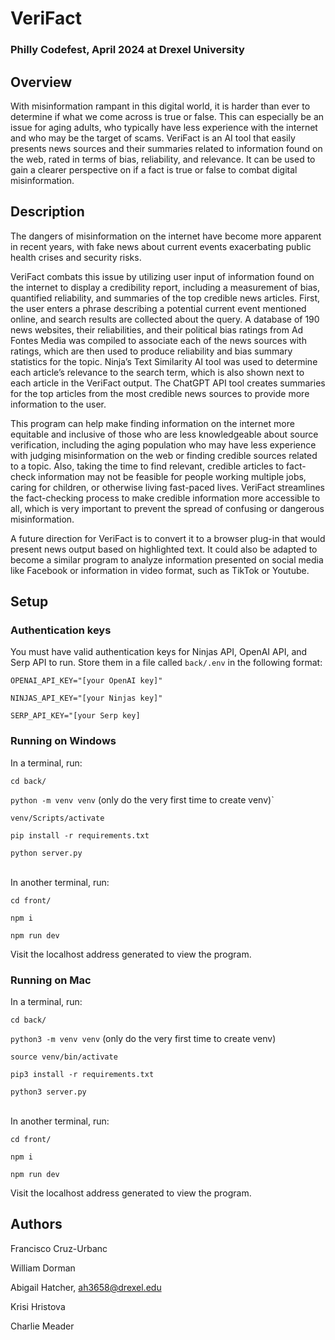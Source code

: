 # VeriFact

### Philly Codefest, April 2024 at Drexel University

## Overview
With misinformation rampant in this digital world, it is harder than ever to determine if what we come across is true or false. This can especially be an issue for aging adults, who typically have less experience with the internet and who may be the target of scams. VeriFact is an AI tool that easily presents news sources and their summaries related to information found on the web, rated in terms of bias, reliability, and relevance. It can be used to gain a clearer perspective on if a fact is true or false to combat digital misinformation. 

## Description

The dangers of misinformation on the internet have become more apparent in recent years, with fake news about current events exacerbating public health crises and security risks. 

VeriFact combats this issue by utilizing user input of information found on the internet to display a credibility report, including a measurement of bias, quantified reliability, and summaries of the top credible news articles. First, the user enters a phrase describing a potential current event mentioned online, and search results are collected about the query. A database of 190 news websites, their reliabilities, and their political bias ratings from Ad Fontes Media was compiled to associate each of the news sources with ratings, which are then used to produce reliability and bias summary statistics for the topic. Ninja’s Text Similarity AI tool was used to determine each article’s relevance to the search term, which is also shown next to each article in the VeriFact output. The ChatGPT API tool creates summaries for the top articles from the most credible news sources to provide more information to the user. 

This program can help make finding information on the internet more equitable and inclusive of those who are less knowledgeable about source verification, including the aging population who may have less experience with judging misinformation on the web or finding credible sources related to a topic. Also, taking the time to find relevant, credible articles to fact-check information may not be feasible for people working multiple jobs, caring for children, or otherwise living fast-paced lives. VeriFact streamlines the fact-checking process to make credible information more accessible to all, which is very important to prevent the spread of confusing or dangerous misinformation. 

A future direction for VeriFact is to convert it to a browser plug-in that would present news output based on highlighted text. It could also be adapted to become a similar program to analyze information presented on social media like Facebook or information in video format, such as TikTok or Youtube. 

## Setup

### Authentication keys

You must have valid authentication keys for Ninjas API, OpenAI API, and Serp API to run. Store them in a file called `back/.env` in the following format:

`OPENAI_API_KEY="[your OpenAI key]"`

`NINJAS_API_KEY="[your Ninjas key]"`

`SERP_API_KEY="[your Serp key]`

### Running on Windows

In a terminal, run:

`cd back/`

`python -m venv venv` (only do the very first time to create venv)`

`venv/Scripts/activate`

`pip install -r requirements.txt`

`python server.py` <br><br>

In another terminal, run:

`cd front/`

`npm i`

`npm run dev`

Visit the localhost address generated to view the program.

### Running on Mac

In a terminal, run:

`cd back/`

`python3 -m venv venv` (only do the very first time to create venv)

`source venv/bin/activate`

`pip3 install -r requirements.txt`

`python3 server.py` <br><br>

In another terminal, run:

`cd front/`

`npm i` 

`npm run dev` <br>

Visit the localhost address generated to view the program.

## Authors
Francisco Cruz-Urbanc

William Dorman

Abigail Hatcher, ah3658@drexel.edu

Krisi Hristova

Charlie Meader
